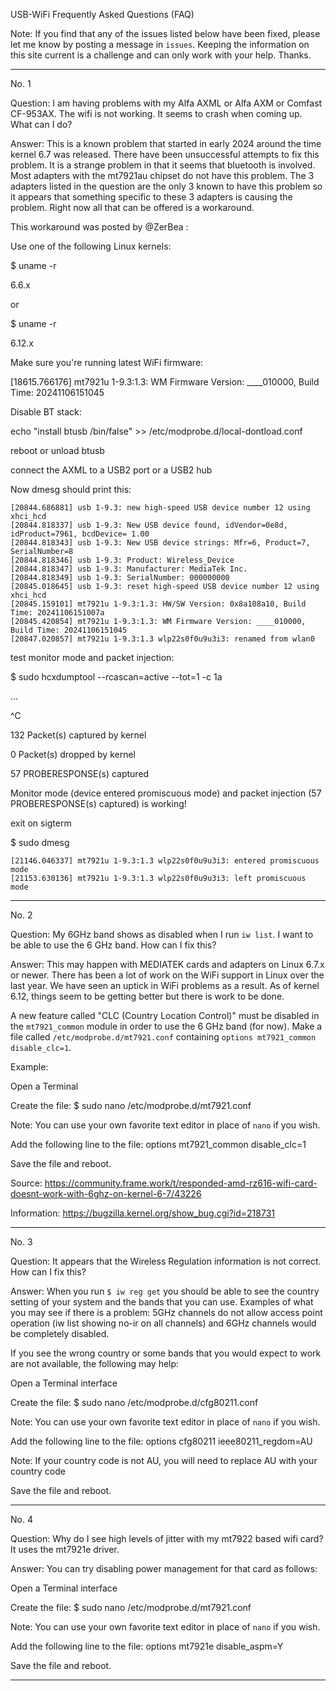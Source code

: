 USB-WiFi Frequently Asked Questions (FAQ)

Note: If you find that any of the issues listed below have been fixed, please let me know by posting a message in `issues`. Keeping the information on this site current is a challenge and can only work with your help. Thanks.

-----

No. 1

Question: I am having problems with my Alfa AXML or Alfa AXM or Comfast CF-953AX. The wifi is not working. It seems to crash when coming up. What can I do?

Answer: This is a known problem that started in early 2024 around the time kernel 6.7 was released. There have been unsuccessful attempts to fix this problem. It is a strange problem in that it seems that bluetooth is involved. Most adapters with the mt7921au chipset do not have this problem. The 3 adapters listed in the question are the only 3 known to have this problem so it appears that something specific to these 3 adapters is causing the problem. Right now all that can be offered is a workaround.

This workaround was posted by @ZerBea :

Use one of the following Linux kernels:

$ uname -r

6.6.x

or

$ uname -r

6.12.x

Make sure you're running latest WiFi firmware:

[18615.766176] mt7921u 1-9.3:1.3: WM Firmware Version: ____010000, Build Time: 20241106151045

Disable BT stack:

echo "install btusb /bin/false" >> /etc/modprobe.d/local-dontload.conf

reboot or unload btusb

connect the AXML to a USB2 port or a USB2 hub

Now dmesg should print this:

```
[20844.686881] usb 1-9.3: new high-speed USB device number 12 using xhci_hcd
[20844.818337] usb 1-9.3: New USB device found, idVendor=0e8d, idProduct=7961, bcdDevice= 1.00
[20844.818343] usb 1-9.3: New USB device strings: Mfr=6, Product=7, SerialNumber=8
[20844.818346] usb 1-9.3: Product: Wireless_Device
[20844.818347] usb 1-9.3: Manufacturer: MediaTek Inc.
[20844.818349] usb 1-9.3: SerialNumber: 000000000
[20845.018645] usb 1-9.3: reset high-speed USB device number 12 using xhci_hcd
[20845.159101] mt7921u 1-9.3:1.3: HW/SW Version: 0x8a108a10, Build Time: 20241106151007a
[20845.420854] mt7921u 1-9.3:1.3: WM Firmware Version: ____010000, Build Time: 20241106151045
[20847.020857] mt7921u 1-9.3:1.3 wlp22s0f0u9u3i3: renamed from wlan0

```

test monitor mode and packet injection:

$ sudo hcxdumptool --rcascan=active --tot=1 -c 1a

...

^C

132 Packet(s) captured by kernel

0 Packet(s) dropped by kernel

57 PROBERESPONSE(s) captured

Monitor mode (device entered promiscuous mode) and packet injection (57 PROBERESPONSE(s) captured) is working!

exit on sigterm

$ sudo dmesg

```
[21146.046337] mt7921u 1-9.3:1.3 wlp22s0f0u9u3i3: entered promiscuous mode
[21153.630136] mt7921u 1-9.3:1.3 wlp22s0f0u9u3i3: left promiscuous mode

```

-----

No. 2

Question: My 6GHz band shows as disabled when I run `iw list`. I want to be
able to use the 6 GHz band. How can I fix this?

Answer:  This may happen with MEDIATEK cards and adapters on Linux 6.7.x or
newer. There has been a lot of work on the WiFi support in Linux over the
last year. We have seen an uptick in WiFi problems as a result. As of kernel
6.12, things seem to be getting better but there is work to be done.

A new feature called "CLC (Country Location Control)" must be disabled in the
`mt7921_common` module in order to use the 6 GHz band (for now). Make a file
called `/etc/modprobe.d/mt7921.conf` containing `options mt7921_common disable_clc=1`.

Example:

Open a Terminal

Create the file: $ sudo nano /etc/modprobe.d/mt7921.conf

Note: You can use your own favorite text editor in place of `nano` if you wish.

Add the following line to the file: options mt7921_common disable_clc=1

Save the file and reboot.

Source: https://community.frame.work/t/responded-amd-rz616-wifi-card-doesnt-work-with-6ghz-on-kernel-6-7/43226

Information: https://bugzilla.kernel.org/show_bug.cgi?id=218731

-----

No. 3

Question: It appears that the Wireless Regulation information is not correct. How can I fix this?

Answer: When you run `$ iw reg get` you should be able to see the country setting of your system and the bands that you can use. Examples of what you may see if there is a problem: 5GHz channels do not allow access point operation (iw list showing no-ir on all channels) and 6GHz channels would be completely disabled.

If you see the wrong country or some bands that you would expect to work are not available, the following may help:

Open a Terminal interface

Create the file: $ sudo nano /etc/modprobe.d/cfg80211.conf

Note: You can use your own favorite text editor in place of `nano` if you wish.

Add the following line to the file:  options cfg80211 ieee80211_regdom=AU

Note: If your country code is not AU, you will need to replace AU with your country code

Save the file and reboot.

-----

No. 4

Question: Why do I see high levels of jitter with my mt7922 based wifi card? It uses the mt7921e driver.

Answer: You can try disabling power management for that card as follows:

Open a Terminal interface

Create the file: $ sudo nano /etc/modprobe.d/mt7921.conf

Note: You can use your own favorite text editor in place of `nano` if you wish.

Add the following line to the file:  options mt7921e disable_aspm=Y

Save the file and reboot.

-----
